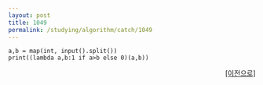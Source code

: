 ```yaml
---
layout: post
title: 1049
permalink: /studying/algorithm/catch/1049
---
```


```
a,b = map(int, input().split())
print((lambda a,b:1 if a>b else 0)(a,b))

```
  
    
    
<div style="text-align: right"> <a href = 'https://namhyo01.github.io/studying/algorithm/catch'> [이전으로] </a> </div>
